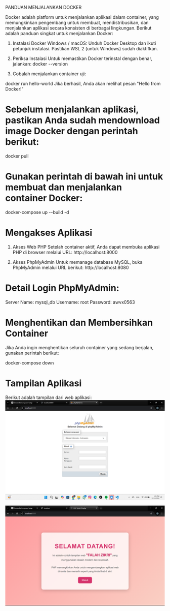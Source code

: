 PANDUAN MENJALANKAN DOCKER

Docker adalah platform untuk menjalankan aplikasi dalam container, yang memungkinkan pengembang untuk membuat, mendistribusikan, dan menjalankan aplikasi secara konsisten di berbagai lingkungan. Berikut adalah panduan singkat untuk menjalankan Docker:

1. Instalasi Docker
Windows / macOS:
Unduh Docker Desktop dan ikuti petunjuk instalasi.
Pastikan WSL 2 (untuk Windows) sudah diaktifkan.

2. Periksa Instalasi
Untuk memastikan Docker terinstal dengan benar, jalankan:
docker --version

3. Cobalah menjalankan container uji:

docker run hello-world
Jika berhasil, Anda akan melihat pesan "Hello from Docker!"

# Sebelum menjalankan aplikasi, pastikan Anda sudah mendownload image Docker dengan perintah berikut:

docker pull  

# Gunakan perintah di bawah ini untuk membuat dan menjalankan container Docker:

docker-compose up --build -d  

# Mengakses Aplikasi
1. Akses Web PHP
Setelah container aktif, Anda dapat membuka aplikasi PHP di browser melalui URL:
http://localhost:8000

2. Akses PhpMyAdmin
Untuk memanage database MySQL, buka PhpMyAdmin melalui URL berikut:
http://localhost:8080

# Detail Login PhpMyAdmin:
Server Name: mysql_db
Username: root
Password: awvx0563

# Menghentikan dan Membersihkan Container
Jika Anda ingin menghentikan seluruh container yang sedang berjalan, gunakan perintah berikut:

docker-compose down  

# Tampilan Aplikasi
Berikut adalah tampilan dari web aplikasi:
![alt text](tampilanPHP.png)

![alt text](tampilanweb.png)

